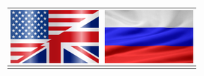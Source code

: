 | [<img src="assets/images/flag_en.png" alt="English">](hde/en/contents.md) | [<img src="assets/images/flag_ru.png" alt="Русский">](hde/ru/contents.md) |
| --- | --- |
|  |  |
